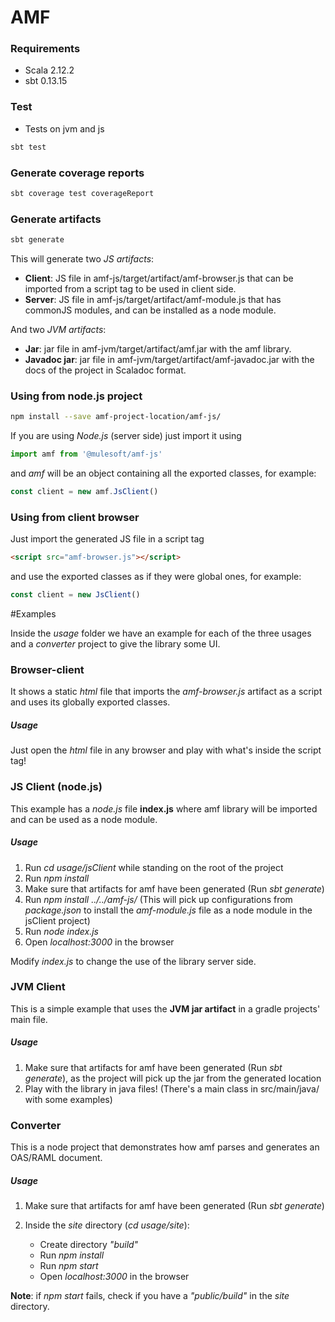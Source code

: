 # AMF

### Requirements
* Scala 2.12.2
* sbt 0.13.15

### Test
* Tests on jvm and js
```sh
sbt test
```

### Generate coverage reports
```sh
sbt coverage test coverageReport
```

### Generate artifacts
```sh
sbt generate
```
This will generate two *JS artifacts*:
- **Client**: JS file in amf-js/target/artifact/amf-browser.js that can be imported from a script tag to be used in client side.
- **Server**: JS file in amf-js/target/artifact/amf-module.js that has commonJS modules, and can be installed as a node module.

And two *JVM artifacts*:
- **Jar**: jar file in amf-jvm/target/artifact/amf.jar with the amf library.
- **Javadoc jar**: jar file in amf-jvm/target/artifact/amf-javadoc.jar with the docs of the project in Scaladoc format.

### Using from node.js project

```bash
npm install --save amf-project-location/amf-js/
```

If you are using *Node.js* (server side) just import it using
```javascript
import amf from '@mulesoft/amf-js'
```

and *amf* will be an object containing all the exported classes, for example:
```javascript
const client = new amf.JsClient()
```

### Using from client browser

Just import the generated JS file in a script tag
```html
<script src="amf-browser.js"></script>
```

and use the exported classes as if they were global ones, for example:
```javascript
const client = new JsClient()
```

#Examples

Inside the *usage* folder we have an example for each of the three usages and a *converter* project to give the library some UI.

### Browser-client

It shows a static *html* file that imports the *amf-browser.js* artifact as a script and uses its globally exported classes.

##### Usage

Just open the *html* file in any browser and play with what's inside the script tag!

### JS Client (node.js)

This example has a *node.js* file **index.js** where amf library will be imported and can be used as a node module.

##### Usage

1. Run *cd usage/jsClient* while standing on the root of the project
2. Run *npm install*
3. Make sure that artifacts for amf have been generated (Run *sbt generate*)
4. Run *npm install ../../amf-js/* (This will pick up configurations from *package.json* to install the *amf-module.js* file as a node module in the jsClient project)
5. Run *node index.js*
6. Open *localhost:3000* in the browser

Modify *index.js* to change the use of the library server side.

### JVM Client

This is a simple example that uses the **JVM jar artifact** in a gradle projects' main file.

##### Usage

1. Make sure that artifacts for amf have been generated (Run *sbt generate*), as the project will pick up the jar from the generated location
2. Play with the library in java files! (There's a main class in src/main/java/ with some examples)

### Converter

This is a node project that demonstrates how amf parses and generates an OAS/RAML document.

##### Usage

1. Make sure that artifacts for amf have been generated (Run *sbt generate*)

2. Inside the *site* directory (*cd usage/site*):
    - Create directory *"build"*
    - Run *npm install*
    - Run *npm start*
    - Open *localhost:3000* in the browser

**Note**: if *npm start* fails, check if you have a *"public/build"* in the *site* directory.